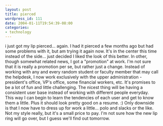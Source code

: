 ```yaml
---
layout: post
title: pierced
wordpress_id: 111
date: 2004-01-11T19:54:39-08:00
categories:
- technology
---
```

i just got my lip pierced... again.  I had it pierced a few months ago but had some problems with it, but am trying it
again now.  It's in the center this time instead of the side... just decided I liked the look of this better.  In other,
though somewhat related news, I got a "promotion" at work.  I'm not sure that it is really a promotion per se, but
rather just a change.  Instead of working with any and every random student or faculty member that may call the
helpdesk, I now work exclusively with the upper administration - president's office, VP's office, some financial
workers, etc.  It's promises to be a lot of fun and little challenging.  The nicest thing will be having a consistent
user base instead of working with different people everyday.  This way I can begin to learn the tendencies of each user
and get to know them a little.  Plus it should look pretty good on a resume. :)  Only downside is that I now have to
dress up for work a little... polo and slacks or the like.  Not my style really, but it's a small price to pay.  I'm not
sure how the new lip ring will go over, but I guess we'll find out tomorrow.
